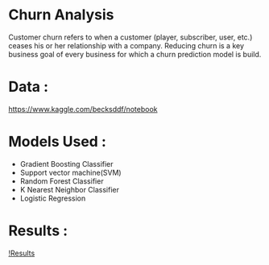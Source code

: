 
# Churn Analysis

Customer churn refers to when a customer (player, subscriber, user, etc.) ceases his or her relationship with a company.
Reducing churn is a key business goal of every business for which a churn prediction model is build.

# Data :
https://www.kaggle.com/becksddf/notebook

# Models Used : 

* Gradient Boosting Classifier
* Support vector machine(SVM)
* Random Forest Classifier
* K Nearest Neighbor Classifier
* Logistic Regression

# Results :
[!Results](results.png)